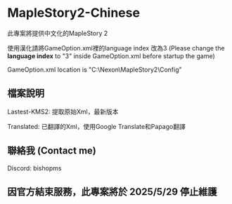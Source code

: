 # MapleStory2-Chinese
此專案將提供中文化的MapleStory 2

使用漢化請將GameOption.xml裡的language index 改為3 (Please change the **language index** to "3" inside GameOption.xml before startup the game)

GameOption.xml location is "C:\Nexon\MapleStory2\Config"

## 檔案說明
Lastest-KMS2: 提取原始Xml，最新版本

Translated: 已翻譯的Xml，使用Google Translate和Papago翻譯

## 聯絡我 (Contact me)
Discord: bishopms

## 因官方結束服務，此專案將於 2025/5/29 停止維護

